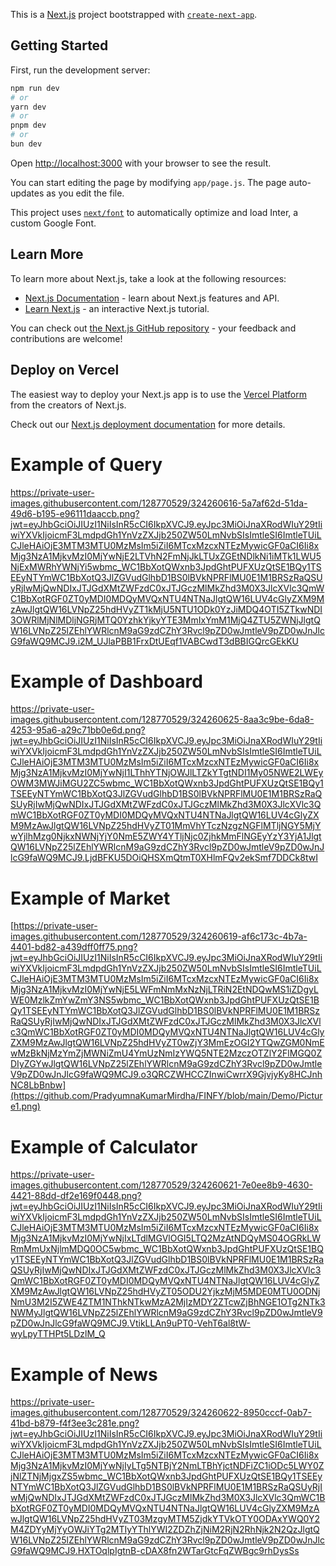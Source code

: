 This is a [Next.js](https://nextjs.org/) project bootstrapped with [`create-next-app`](https://github.com/vercel/next.js/tree/canary/packages/create-next-app).

## Getting Started

First, run the development server:

```bash
npm run dev
# or
yarn dev
# or
pnpm dev
# or
bun dev
```

Open [http://localhost:3000](http://localhost:3000) with your browser to see the result.

You can start editing the page by modifying `app/page.js`. The page auto-updates as you edit the file.

This project uses [`next/font`](https://nextjs.org/docs/basic-features/font-optimization) to automatically optimize and load Inter, a custom Google Font.

## Learn More

To learn more about Next.js, take a look at the following resources:

- [Next.js Documentation](https://nextjs.org/docs) - learn about Next.js features and API.
- [Learn Next.js](https://nextjs.org/learn) - an interactive Next.js tutorial.

You can check out [the Next.js GitHub repository](https://github.com/vercel/next.js/) - your feedback and contributions are welcome!

## Deploy on Vercel

The easiest way to deploy your Next.js app is to use the [Vercel Platform](https://vercel.com/new?utm_medium=default-template&filter=next.js&utm_source=create-next-app&utm_campaign=create-next-app-readme) from the creators of Next.js.

Check out our [Next.js deployment documentation](https://nextjs.org/docs/deployment) for more details.

# Example of Query

https://private-user-images.githubusercontent.com/128770529/324260616-5a7af62d-51da-49d6-b195-e96111daaccb.png?jwt=eyJhbGciOiJIUzI1NiIsInR5cCI6IkpXVCJ9.eyJpc3MiOiJnaXRodWIuY29tIiwiYXVkIjoicmF3LmdpdGh1YnVzZXJjb250ZW50LmNvbSIsImtleSI6ImtleTUiLCJleHAiOjE3MTM3MTU0MzMsIm5iZiI6MTcxMzcxNTEzMywicGF0aCI6Ii8xMjg3NzA1MjkvMzI0MjYwNjE2LTVhN2FmNjJkLTUxZGEtNDlkNi1iMTk1LWU5NjExMWRhYWNjYi5wbmc_WC1BbXotQWxnb3JpdGhtPUFXUzQtSE1BQy1TSEEyNTYmWC1BbXotQ3JlZGVudGlhbD1BS0lBVkNPRFlMU0E1M1BRSzRaQSUyRjIwMjQwNDIxJTJGdXMtZWFzdC0xJTJGczMlMkZhd3M0X3JlcXVlc3QmWC1BbXotRGF0ZT0yMDI0MDQyMVQxNTU4NTNaJlgtQW16LUV4cGlyZXM9MzAwJlgtQW16LVNpZ25hdHVyZT1kMjU5NTU1ODk0YzJiMDQ4OTI5ZTkwNDI3OWRlMjNlMDljNGRjMTQ0YzhkYjkyYTE3MmIxYmM1MjQ4ZTU5ZWNjJlgtQW16LVNpZ25lZEhlYWRlcnM9aG9zdCZhY3Rvcl9pZD0wJmtleV9pZD0wJnJlcG9faWQ9MCJ9.i2M_UJlaPBB1FrxDtUEqf1VABCwdT3dBBIGQrcGEkKU

# Example of Dashboard

https://private-user-images.githubusercontent.com/128770529/324260625-8aa3c9be-6da8-4253-95a6-a29c71bb0e6d.png?jwt=eyJhbGciOiJIUzI1NiIsInR5cCI6IkpXVCJ9.eyJpc3MiOiJnaXRodWIuY29tIiwiYXVkIjoicmF3LmdpdGh1YnVzZXJjb250ZW50LmNvbSIsImtleSI6ImtleTUiLCJleHAiOjE3MTM3MTU0MzMsIm5iZiI6MTcxMzcxNTEzMywicGF0aCI6Ii8xMjg3NzA1MjkvMzI0MjYwNjI1LThhYTNjOWJlLTZkYTgtNDI1My05NWE2LWEyOWM3MWJiMGU2ZC5wbmc_WC1BbXotQWxnb3JpdGhtPUFXUzQtSE1BQy1TSEEyNTYmWC1BbXotQ3JlZGVudGlhbD1BS0lBVkNPRFlMU0E1M1BRSzRaQSUyRjIwMjQwNDIxJTJGdXMtZWFzdC0xJTJGczMlMkZhd3M0X3JlcXVlc3QmWC1BbXotRGF0ZT0yMDI0MDQyMVQxNTU4NTNaJlgtQW16LUV4cGlyZXM9MzAwJlgtQW16LVNpZ25hdHVyZT01MmVhYTczNzgzNGFlMTljNGY5MjYwYjlhMzg0NjkxNWNjYjY0NmE5ZWY4YTljNjc0ZjhkMmFlNGEyYzY3YjA1JlgtQW16LVNpZ25lZEhlYWRlcnM9aG9zdCZhY3Rvcl9pZD0wJmtleV9pZD0wJnJlcG9faWQ9MCJ9.LjdBFKU5DOiQHSXmQtmT0XHlmFQv2ekSmf7DDCk8twI

# Example of Market

[https://private-user-images.githubusercontent.com/128770529/324260619-af6c173c-4b7a-4401-bd82-a439dff0ff75.png?jwt=eyJhbGciOiJIUzI1NiIsInR5cCI6IkpXVCJ9.eyJpc3MiOiJnaXRodWIuY29tIiwiYXVkIjoicmF3LmdpdGh1YnVzZXJjb250ZW50LmNvbSIsImtleSI6ImtleTUiLCJleHAiOjE3MTM3MTU0MzMsIm5iZiI6MTcxMzcxNTEzMywicGF0aCI6Ii8xMjg3NzA1MjkvMzI0MjYwNjE5LWFmNmMxNzNjLTRiN2EtNDQwMS1iZDgyLWE0MzlkZmYwZmY3NS5wbmc_WC1BbXotQWxnb3JpdGhtPUFXUzQtSE1BQy1TSEEyNTYmWC1BbXotQ3JlZGVudGlhbD1BS0lBVkNPRFlMU0E1M1BRSzRaQSUyRjIwMjQwNDIxJTJGdXMtZWFzdC0xJTJGczMlMkZhd3M0X3JlcXVlc3QmWC1BbXotRGF0ZT0yMDI0MDQyMVQxNTU4NTNaJlgtQW16LUV4cGlyZXM9MzAwJlgtQW16LVNpZ25hdHVyZT0wZjY3MmEzOGI2YTQwZGM0NmEwMzBkNjMzYmZjMWNiZmU4YmUzNmIzYWQ5NTE2MzczOTZlY2FlMGQ0ZDIyZGYwJlgtQW16LVNpZ25lZEhlYWRlcnM9aG9zdCZhY3Rvcl9pZD0wJmtleV9pZD0wJnJlcG9faWQ9MCJ9.o3QRCZWHCCZInwiCwrrX9GjvjyKy8HCJnhNC8LbBnbw](https://github.com/PradyumnaKumarMirdha/FINFY/blob/main/Demo/Picture1.png)

# Example of Calculator

https://private-user-images.githubusercontent.com/128770529/324260621-7e0ee8b9-4630-4421-88dd-df2e169f0448.png?jwt=eyJhbGciOiJIUzI1NiIsInR5cCI6IkpXVCJ9.eyJpc3MiOiJnaXRodWIuY29tIiwiYXVkIjoicmF3LmdpdGh1YnVzZXJjb250ZW50LmNvbSIsImtleSI6ImtleTUiLCJleHAiOjE3MTM3MTU0MzMsIm5iZiI6MTcxMzcxNTEzMywicGF0aCI6Ii8xMjg3NzA1MjkvMzI0MjYwNjIxLTdlMGVlOGI5LTQ2MzAtNDQyMS04OGRkLWRmMmUxNjlmMDQ0OC5wbmc_WC1BbXotQWxnb3JpdGhtPUFXUzQtSE1BQy1TSEEyNTYmWC1BbXotQ3JlZGVudGlhbD1BS0lBVkNPRFlMU0E1M1BRSzRaQSUyRjIwMjQwNDIxJTJGdXMtZWFzdC0xJTJGczMlMkZhd3M0X3JlcXVlc3QmWC1BbXotRGF0ZT0yMDI0MDQyMVQxNTU4NTNaJlgtQW16LUV4cGlyZXM9MzAwJlgtQW16LVNpZ25hdHVyZT05ODU2YjkzMjM5MDE0MTU0ODNjNmU3M2I5ZWE4ZTM1NThkNTkwMzA2MjIzMDY2ZTcwZjBhNGE1OTg2NTk3NWMyJlgtQW16LVNpZ25lZEhlYWRlcnM9aG9zdCZhY3Rvcl9pZD0wJmtleV9pZD0wJnJlcG9faWQ9MCJ9.VtikLLAn9uPT0-VehT6al8tW-wyLpyTTHPt5LDzlM_Q

# Example of News

https://private-user-images.githubusercontent.com/128770529/324260622-8950cccf-0ab7-41bd-b879-f4f3ee3c281e.png?jwt=eyJhbGciOiJIUzI1NiIsInR5cCI6IkpXVCJ9.eyJpc3MiOiJnaXRodWIuY29tIiwiYXVkIjoicmF3LmdpdGh1YnVzZXJjb250ZW50LmNvbSIsImtleSI6ImtleTUiLCJleHAiOjE3MTM3MTU0MzMsIm5iZiI6MTcxMzcxNTEzMywicGF0aCI6Ii8xMjg3NzA1MjkvMzI0MjYwNjIyLTg5NTBjY2NmLTBhYjctNDFiZC1iODc5LWY0ZjNlZTNjMjgxZS5wbmc_WC1BbXotQWxnb3JpdGhtPUFXUzQtSE1BQy1TSEEyNTYmWC1BbXotQ3JlZGVudGlhbD1BS0lBVkNPRFlMU0E1M1BRSzRaQSUyRjIwMjQwNDIxJTJGdXMtZWFzdC0xJTJGczMlMkZhd3M0X3JlcXVlc3QmWC1BbXotRGF0ZT0yMDI0MDQyMVQxNTU4NTNaJlgtQW16LUV4cGlyZXM9MzAwJlgtQW16LVNpZ25hdHVyZT03MzgyMTM5ZjdkYTVkOTY0ODAxYWQ0Y2M4ZDYyMjYyOWJiYTg2MTIyYThlYWI2ZDZhZjNiM2RjN2RhNjk2N2QzJlgtQW16LVNpZ25lZEhlYWRlcnM9aG9zdCZhY3Rvcl9pZD0wJmtleV9pZD0wJnJlcG9faWQ9MCJ9.HXTOqlpIgtnB-cDAX8fn2WTarGtcFqZWBgc9rhDysSs
